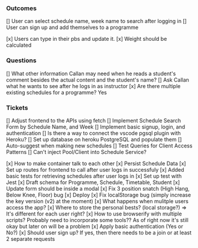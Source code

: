 ### Outcomes

[] User can select schedule name, week name to search after logging in
[] User can sign up and add themselves to a programme

[x] Users can type in their pbs and update it.
[x] Weight should be calculated

### Questions

[] What other information Callan may need when he reads a student's comment besides the actual content and the student's name?
[] Ask Callan what he wants to see after he logs in as instructor
[x] Are there multiple existing schedules for a programme? Yes

### Tickets

[] Adjust frontend to the APIs using fetch
[] Implement Schedule Search Form by Schedule Name, and Week
[] Implement basic signup, login, and authentication
[] Is there a way to connect the vscode pgsql plugin with Heroku?
[] Set up database on heroku PostgreSQL and populate them
[] Auto-suggest when making new schedules
[] Test Queries for Client Access Patterns
[] Can't inject Pool/Client into Schedule Service?

[x] How to make container talk to each other
[x] Persist Schedule Data
[x] Set up routes for frontend to call after user logs in successfuly
[x] Added basic tests for retrieving schedules after user logs in
[x] Set up test with Jest
[x] Draft schema for Programme, Schedule, Timetable, Student
[x] Update form should be inside a modal
[x] Fix 3 position snatch (High Hang, Below Knee, Floor) bug
[x] Deploy
[x] Fix localStorage bug (simply increase the key version (v2) at the moment)
[x] What happens when mulitple users access the app?
[x] Where to store the personal bests? (local storage?) => It's different for each user right?
[x] How to use browserify with multiple scripts? Probably need to incorporate some tools?? As of right now it's still okay but later on will be a problem
[x] Apply basic authentication (Yes or No?)
[x] Should user sign up? If yes, then there needs to be a join or at least 2 separate requests
